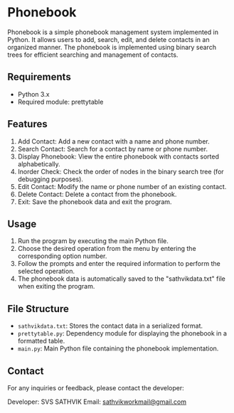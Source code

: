 # Phonebook
 Phonebook is a simple phonebook management system implemented in Python. It allows users to add, search, edit, and delete contacts in an organized manner. The phonebook is implemented using binary search trees for efficient searching and management of contacts.

## Requirements

- Python 3.x
- Required module: prettytable

## Features

1. Add Contact: Add a new contact with a name and phone number.
2. Search Contact: Search for a contact by name or phone number.
3. Display Phonebook: View the entire phonebook with contacts sorted alphabetically.
4. Inorder Check: Check the order of nodes in the binary search tree (for debugging purposes).
5. Edit Contact: Modify the name or phone number of an existing contact.
6. Delete Contact: Delete a contact from the phonebook.
7. Exit: Save the phonebook data and exit the program.

## Usage

1. Run the program by executing the main Python file.
2. Choose the desired operation from the menu by entering the corresponding option number.
3. Follow the prompts and enter the required information to perform the selected operation.
4. The phonebook data is automatically saved to the "sathvikdata.txt" file when exiting the program.

## File Structure

- `sathvikdata.txt`: Stores the contact data in a serialized format.
- `prettytable.py`: Dependency module for displaying the phonebook in a formatted table.
- `main.py`: Main Python file containing the phonebook implementation.

## Contact

For any inquiries or feedback, please contact the developer:

Developer: SVS SATHVIK
Email: sathvikworkmail@gmail.com
